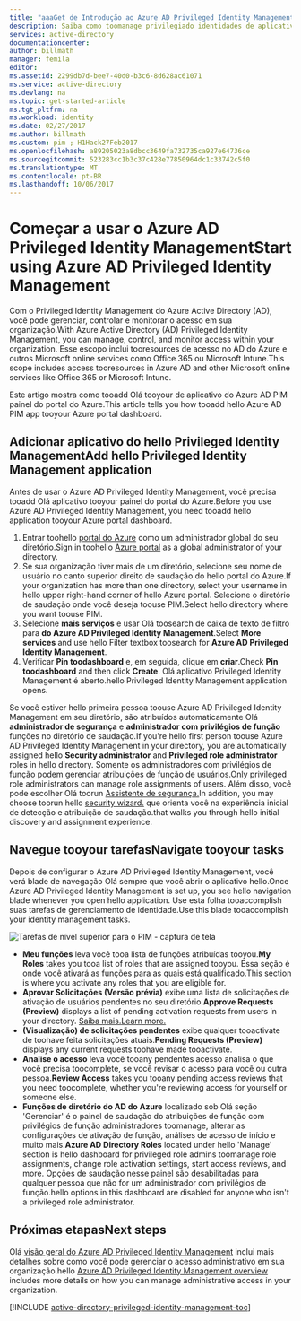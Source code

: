 ```yaml
---
title: "aaaGet de Introdução ao Azure AD Privileged Identity Management | Microsoft Docs"
description: Saiba como toomanage privilegiado identidades de aplicativo do Azure Active Directory Privileged Identity Management hello no portal do Azure.
services: active-directory
documentationcenter: 
author: billmath
manager: femila
editor: 
ms.assetid: 2299db7d-bee7-40d0-b3c6-8d628ac61071
ms.service: active-directory
ms.devlang: na
ms.topic: get-started-article
ms.tgt_pltfrm: na
ms.workload: identity
ms.date: 02/27/2017
ms.author: billmath
ms.custom: pim ; H1Hack27Feb2017
ms.openlocfilehash: a89205023a8dbcc3649fa732735ca927e64736ce
ms.sourcegitcommit: 523283cc1b3c37c428e77850964dc1c33742c5f0
ms.translationtype: MT
ms.contentlocale: pt-BR
ms.lasthandoff: 10/06/2017
---
```

# <a name="start-using-azure-ad-privileged-identity-management"></a><span data-ttu-id="dbe3c-103">Começar a usar o Azure AD Privileged Identity Management</span><span class="sxs-lookup"><span data-stu-id="dbe3c-103">Start using Azure AD Privileged Identity Management</span></span>
<span data-ttu-id="dbe3c-104">Com o Privileged Identity Management do Azure Active Directory (AD), você pode gerenciar, controlar e monitorar o acesso em sua organização.</span><span class="sxs-lookup"><span data-stu-id="dbe3c-104">With Azure Active Directory (AD) Privileged Identity Management, you can manage, control, and monitor access within your organization.</span></span> <span data-ttu-id="dbe3c-105">Esse escopo inclui tooresources de acesso no AD do Azure e outros Microsoft online services como Office 365 ou Microsoft Intune.</span><span class="sxs-lookup"><span data-stu-id="dbe3c-105">This scope includes access tooresources in Azure AD and other Microsoft online services like Office 365 or Microsoft Intune.</span></span>

<span data-ttu-id="dbe3c-106">Este artigo mostra como tooadd Olá tooyour de aplicativo do Azure AD PIM painel do portal do Azure.</span><span class="sxs-lookup"><span data-stu-id="dbe3c-106">This article tells you how tooadd hello Azure AD PIM app tooyour Azure portal dashboard.</span></span>

## <a name="add-hello-privileged-identity-management-application"></a><span data-ttu-id="dbe3c-107">Adicionar aplicativo do hello Privileged Identity Management</span><span class="sxs-lookup"><span data-stu-id="dbe3c-107">Add hello Privileged Identity Management application</span></span>
<span data-ttu-id="dbe3c-108">Antes de usar o Azure AD Privileged Identity Management, você precisa tooadd Olá aplicativo tooyour painel do portal do Azure.</span><span class="sxs-lookup"><span data-stu-id="dbe3c-108">Before you use Azure AD Privileged Identity Management, you need tooadd hello application tooyour Azure portal dashboard.</span></span>

1. <span data-ttu-id="dbe3c-109">Entrar toohello [portal do Azure](https://portal.azure.com/) como um administrador global do seu diretório.</span><span class="sxs-lookup"><span data-stu-id="dbe3c-109">Sign in toohello [Azure portal](https://portal.azure.com/) as a global administrator of your directory.</span></span>
2. <span data-ttu-id="dbe3c-110">Se sua organização tiver mais de um diretório, selecione seu nome de usuário no canto superior direito de saudação do hello portal do Azure.</span><span class="sxs-lookup"><span data-stu-id="dbe3c-110">If your organization has more than one directory, select your username in hello upper right-hand corner of hello Azure portal.</span></span> <span data-ttu-id="dbe3c-111">Selecione o diretório de saudação onde você deseja toouse PIM.</span><span class="sxs-lookup"><span data-stu-id="dbe3c-111">Select hello directory where you want toouse PIM.</span></span>
3. <span data-ttu-id="dbe3c-112">Selecione **mais serviços** e usar Olá toosearch de caixa de texto de filtro para **do Azure AD Privileged Identity Management**.</span><span class="sxs-lookup"><span data-stu-id="dbe3c-112">Select **More services** and use hello Filter textbox toosearch for **Azure AD Privileged Identity Management**.</span></span>
4. <span data-ttu-id="dbe3c-113">Verificar **Pin toodashboard** e, em seguida, clique em **criar**.</span><span class="sxs-lookup"><span data-stu-id="dbe3c-113">Check **Pin toodashboard** and then click **Create**.</span></span> <span data-ttu-id="dbe3c-114">Olá aplicativo Privileged Identity Management é aberto.</span><span class="sxs-lookup"><span data-stu-id="dbe3c-114">hello Privileged Identity Management application opens.</span></span>

<span data-ttu-id="dbe3c-115">Se você estiver hello primeira pessoa toouse Azure AD Privileged Identity Management em seu diretório, são atribuídos automaticamente Olá **administrador de segurança** e **administrador com privilégios de função** funções no diretório de saudação.</span><span class="sxs-lookup"><span data-stu-id="dbe3c-115">If you're hello first person toouse Azure AD Privileged Identity Management in your directory, you are automatically assigned hello **Security administrator** and **Privileged role administrator** roles in hello directory.</span></span> <span data-ttu-id="dbe3c-116">Somente os administradores com privilégios de função podem gerenciar atribuições de função de usuários.</span><span class="sxs-lookup"><span data-stu-id="dbe3c-116">Only privileged role administrators can manage role assignments of users.</span></span> <span data-ttu-id="dbe3c-117">Além disso, você pode escolher Olá toorun [Assistente de segurança.](active-directory-privileged-identity-management-security-wizard.md)</span><span class="sxs-lookup"><span data-stu-id="dbe3c-117">In addition, you may choose toorun hello [security wizard.](active-directory-privileged-identity-management-security-wizard.md)</span></span> <span data-ttu-id="dbe3c-118">que orienta você na experiência inicial de detecção e atribuição de saudação.</span><span class="sxs-lookup"><span data-stu-id="dbe3c-118">that walks you through hello initial discovery and assignment experience.</span></span>

## <a name="navigate-tooyour-tasks"></a><span data-ttu-id="dbe3c-119">Navegue tooyour tarefas</span><span class="sxs-lookup"><span data-stu-id="dbe3c-119">Navigate tooyour tasks</span></span>
<span data-ttu-id="dbe3c-120">Depois de configurar o Azure AD Privileged Identity Management, você verá blade de navegação Olá sempre que você abrir o aplicativo hello.</span><span class="sxs-lookup"><span data-stu-id="dbe3c-120">Once Azure AD Privileged Identity Management is set up, you see hello navigation blade whenever you open hello application.</span></span> <span data-ttu-id="dbe3c-121">Use esta folha tooaccomplish suas tarefas de gerenciamento de identidade.</span><span class="sxs-lookup"><span data-stu-id="dbe3c-121">Use this blade tooaccomplish your identity management tasks.</span></span>

![Tarefas de nível superior para o PIM - captura de tela](./media/active-directory-privileged-identity-management-getting-started/PIM_Tasks_New.png)

* <span data-ttu-id="dbe3c-123">**Meu funções** leva você tooa lista de funções atribuídas tooyou.</span><span class="sxs-lookup"><span data-stu-id="dbe3c-123">**My Roles** takes you tooa list of roles that are assigned tooyou.</span></span> <span data-ttu-id="dbe3c-124">Essa seção é onde você ativará as funções para as quais está qualificado.</span><span class="sxs-lookup"><span data-stu-id="dbe3c-124">This section is where you activate any roles that you are eligible for.</span></span>
* <span data-ttu-id="dbe3c-125">**Aprovar Solicitações (Versão prévia)** exibe uma lista de solicitações de ativação de usuários pendentes no seu diretório.</span><span class="sxs-lookup"><span data-stu-id="dbe3c-125">**Approve Requests (Preview)** displays a list of pending activation requests from users in your directory.</span></span> [<span data-ttu-id="dbe3c-126">Saiba mais.</span><span class="sxs-lookup"><span data-stu-id="dbe3c-126">Learn more.</span></span>](./privileged-identity-management/azure-ad-pim-approval-workflow.md)
* <span data-ttu-id="dbe3c-127">**(Visualização) de solicitações pendentes** exibe qualquer tooactivate de toohave feita solicitações atuais.</span><span class="sxs-lookup"><span data-stu-id="dbe3c-127">**Pending Requests (Preview)** displays any current requests toohave made tooactivate.</span></span>
* <span data-ttu-id="dbe3c-128">**Analise o acesso** leva você tooany pendentes acesso analisa o que você precisa toocomplete, se você revisar o acesso para você ou outra pessoa.</span><span class="sxs-lookup"><span data-stu-id="dbe3c-128">**Review Access** takes you tooany pending access reviews that you need toocomplete, whether you're reviewing access for yourself or someone else.</span></span>
* <span data-ttu-id="dbe3c-129">**Funções de diretório do AD do Azure** localizado sob Olá seção 'Gerenciar' é o painel de saudação do atribuições de função com privilégios de função administradores toomanage, alterar as configurações de ativação de função, análises de acesso de início e muito mais.</span><span class="sxs-lookup"><span data-stu-id="dbe3c-129">**Azure AD Directory Roles** located under hello 'Manage' section is hello dashboard for privileged role admins toomanage role assignments, change role activation settings, start access reviews, and more.</span></span> <span data-ttu-id="dbe3c-130">Opções de saudação nesse painel são desabilitadas para qualquer pessoa que não for um administrador com privilégios de função.</span><span class="sxs-lookup"><span data-stu-id="dbe3c-130">hello options in this dashboard are disabled for anyone who isn't a privileged role administrator.</span></span>

## <a name="next-steps"></a><span data-ttu-id="dbe3c-131">Próximas etapas</span><span class="sxs-lookup"><span data-stu-id="dbe3c-131">Next steps</span></span>
<span data-ttu-id="dbe3c-132">Olá [visão geral do Azure AD Privileged Identity Management](active-directory-privileged-identity-management-configure.md) inclui mais detalhes sobre como você pode gerenciar o acesso administrativo em sua organização.</span><span class="sxs-lookup"><span data-stu-id="dbe3c-132">hello [Azure AD Privileged Identity Management overview](active-directory-privileged-identity-management-configure.md) includes more details on how you can manage administrative access in your organization.</span></span>

[!INCLUDE [active-directory-privileged-identity-management-toc](../../includes/active-directory-privileged-identity-management-toc.md)]

<!--Image references-->

[1]: ./media/active-directory-privileged-identity-management-configure/PIM_EnablePim.png
